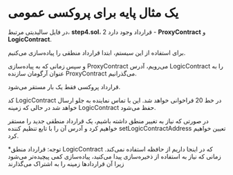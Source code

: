 # یک مثال پایه برای پروکسی عمومی

در فایل سالیدیتی مرتبط، **step4.sol**، 2 قرارداد وجود دارد - **ProxyContract** و **LogicContract**.

برای استفاده از این سیستم، ابتدا قرارداد منطقی را پیاده‌سازی می‌کنیم.

و سپس زمانی که به پیاده‌سازی ProxyContract می‌رویم، آدرس LogicContract را به عنوان آرگومان سازنده ProxyContract می‌گذرانیم.

قرارداد پروکسی فقط یک بار مستقر می‌شود.

کد LogicContract در خط 20 فراخوانی خواهد شد. این با تماس نماینده به جلو ارسال خواهد شد در حالی که زمینه LogicContract حفظ می‌شود.

در صورتی که نیاز به تغییر منطق داشته باشیم، یک قرارداد منطقی جدید را مستقر خواهیم کرد و آدرس آن را با تابع تنظیم کننده setLogicContractAddress تعیین خواهیم کرد.

\*توجه: قرارداد منطق LogicContract که در اینجا داریم از حافظه استفاده نمی‌کند. زمانی که نیاز به استفاده از ذخیره‌سازی پیدا می‌کنید، پیاده‌سازی کمی پیچیده‌تر می‌شود زیرا آن قراردادها زمینه را به اشتراک می‌گذارند